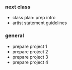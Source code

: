 ### next class
- class plan: prep intro
- artist statement guidelines

### general
- prepare project 1
- prepare project 2
- prepare project 3
- prepare project 4



